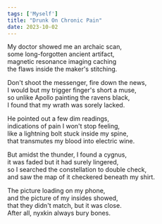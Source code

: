 ```yaml
---
tags: ['Myself']
title: "Drunk On Chronic Pain"
date: 2023-10-02
---
```


My doctor showed me an archaic scan,  
some long-forgotten ancient artifact,  
magnetic resonance imaging caching  
the flaws inside the maker's stitching.

Don't shoot the messenger, fire down the news,  
I would but my trigger finger's short a muse,  
so unlike Apollo painting the ravens black,  
I found that my wrath was sorely lacked.

He pointed out a few dim readings,  
indications of pain I won't stop feeling,  
like a lightning bolt stuck inside my spine,  
that transmutes my blood into electric wine.

But amidst the thunder, I found a cygnus,  
it was faded but it had surely lingered,  
so I searched the constellation to double check,  
and saw the map of it checkered beneath my shirt.

The picture loading on my phone,  
and the picture of my insides showed,  
that they didn't match, but it was close.  
After all, nyxkin always bury bones.  
